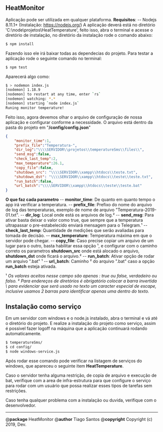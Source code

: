
## HeatMonitor
Aplicação pode ser utilizada em qualquer plataforma.
**Requisitos**:
-- Nodejs 8.11.1+ (Instalação: https://nodejs.org/)
A aplicação deverá está no diretório 'C:\node\projetos\HeatTemperature\',
feito isso, abra o terminal e acesse o diretório de instalação, no diretório da instalação rode o comando abaixo:
```bash
$ npm install
```
Fazendo isso ele irá baixar todas as dependecias do projeto.
Para testar a aplicação rode o seguinte comando no terminal:
```bash
$ npm test
```
Aparecerá algo como:
```bash
$ > nodemon index.js
[nodemon] 1.18.9
[nodemon] to restart at any time, enter `rs`
[nodemon] watching: *.*
[nodemon] starting `node index.js`
Runing monitor temperature!
```
Feito isso, agora devemos olhar o arquivo de configuração de nossa aplicação e configurar conforme a necessidade.
O arquivo está dentro da pasta do projeto em "**/config/config.json**"
```json
{
    "monitor_time":1,
    "prefix_file":"Temperatura-",
    "dir_log":"\\\\SERVIDOR\\projetos\\temperatureSms\\files\\",
    "send_msg":false,
    "check_last_temp":2,
    "max_temperature":26.1,
    "copy_file":false,
    "shutdown_src": "\\\\SERVIDOR\\xampp\\htdocs\\teste.txt",
    "shutdown_dst": "\\\\SERVIDOR\\xampp\\htdocs\\teste\\teste.txt",
    "run_batch":false,
    "url_batch":"\\\\SERVIDOR\\xampp\\htdocs\\teste\\teste.bat"
}
```
**O que faz cada parametro**
-- **monitor_time**: De quanto em quanto tempo o app irá verificar a temperatura.
-- **prefix_file**: Prefixo do nome do arquivo de log das temperaturas, exemplo de nome de arquivo "Temperatura-2019-01.txt".
-- **dir_log**: Local onde está os arquivos de log.²
-- **send_msg**: Para ativar basta deixar o valor como true, que sempre que a temperatura ultrapassar o pre-estabelecido enviará mensagem para o Telegram.¹
-- **check_last_temp**: Quantidade de medições que serão avaliadas para tomada de decisão.
-- **max_temperature**: Temperatura máxima em que o servidor pode chegar.
-- **copy_file**: Caso precise copiar um arquivo de um lugar para o outro, basta habilitar essa opção ¹, e configurar com o caminho correto os parametros **shutdown_src** onde está alocado o arquivo, **shutdown_dst** onde ficará o arquivo.²
-- **run_batch**: Ativar opção de rodar um arquivo ".bat" ¹
-- **url_batch**: Caminho ² do arquivo ".bat" caso a opção **run_batch** esteja ativada.

¹ _Os valores aceitos nesse campo são apenas : true ou false, verdadeiro ou falso._
² _Para endereços de diretórios é obrigatório colocar a barra invertida \ para evidenciar que será usado no texto um caracter especial de escape, inclusive usamos 2 barras para identificar apenas uma dentro do texto._

## Instalação como serviço

Em um servidor com windows e o node.js instalado, abra o terminal e vá até o diretório do projeto.
E realize a instalação do projeto como serviço, assim é possivel fazer logoff na máquina que a aplicação continuará rodando automaticamente.
```bash
$ temperatureSms/
$ cd config/
$ node windows-service.js
```
Após rodar esse comando pode verificar na listagem de serviços do windows, que apareceu o seguinte item **HeatTemperature**.

Caso o servidor tenha alguma restrição, de copia de arquivo e execução de bat, verifique com a area de infra-estrutura para que configure o serviço para rodar com um usuário que possa realizar esses tipos de tarefas sem restrições.

Caso tenha qualquer problema com a instalação ou duvida, verifique com o desenvolvedor.

-----
@**package** HeatMonitor
@**author** Tiago Santos
@**copyright** Copyright (c) 2019, Dev.